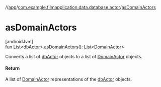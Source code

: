 //[app](../../index.md)/[com.example.filmapplication.data.database.actor](index.md)/[asDomainActors](as-domain-actors.md)

# asDomainActors

[androidJvm]\
fun [List](https://kotlinlang.org/api/latest/jvm/stdlib/kotlin.collections/-list/index.html)&lt;[dbActor](db-actor/index.md)&gt;.[asDomainActors](as-domain-actors.md)(): [List](https://kotlinlang.org/api/latest/jvm/stdlib/kotlin.collections/-list/index.html)&lt;[DomainActor](../com.example.filmapplication.domain/-domain-actor/index.md)&gt;

Converts a list of [dbActor](db-actor/index.md) objects to a list of [DomainActor](../com.example.filmapplication.domain/-domain-actor/index.md) objects.

#### Return

A list of [DomainActor](../com.example.filmapplication.domain/-domain-actor/index.md) representations of the [dbActor](db-actor/index.md) objects.
